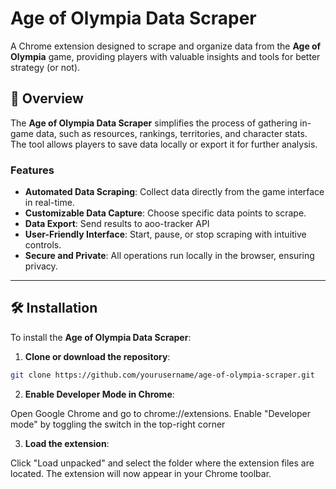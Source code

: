 # Age of Olympia Data Scraper

A Chrome extension designed to scrape and organize data from the **Age of Olympia** game, providing players with valuable insights and tools for better strategy (or not).

## 📖 Overview

The **Age of Olympia Data Scraper** simplifies the process of gathering in-game data, such as resources, rankings, territories, and character stats. The tool allows players to save data locally or export it for further analysis.

### Features

- **Automated Data Scraping**: Collect data directly from the game interface in real-time.
- **Customizable Data Capture**: Choose specific data points to scrape.
- **Data Export**: Send results to aoo-tracker API
- **User-Friendly Interface**: Start, pause, or stop scraping with intuitive controls.
- **Secure and Private**: All operations run locally in the browser, ensuring privacy.

---

## 🛠️ Installation

To install the **Age of Olympia Data Scraper**:

1. **Clone or download the repository**:
```bash
git clone https://github.com/yourusername/age-of-olympia-scraper.git
```

2. **Enable Developer Mode in Chrome**:

Open Google Chrome and go to chrome://extensions.
Enable "Developer mode" by toggling the switch in the top-right corner

3. **Load the extension**:

Click "Load unpacked" and select the folder where the extension files are located.
The extension will now appear in your Chrome toolbar.
